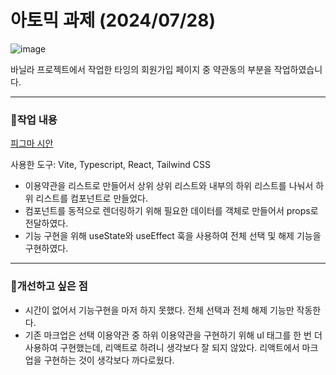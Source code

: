 # 아토믹 과제 (2024/07/28)
![image](https://github.com/user-attachments/assets/04216929-835c-4403-9af6-adecd3575dac)

바닐라 프로젝트에서 작업한 타잉의 회원가입 페이지 중 약관동의 부분을 작업하였습니다.

---
### 📝작업 내용
<a href="https://www.figma.com/design/EyFl35uNPLA6fKoO6qt0Z5/%EC%95%84%ED%86%A0%EB%AF%B9-%EC%BB%B4%ED%8F%AC%EB%84%8C%ED%8A%B8-%EC%8B%9C%EC%95%88?node-id=0-1&t=cmXEQOBnrC7cK0Wv-1">피그마 시안</a>

사용한 도구: Vite, Typescript, React, Tailwind CSS

- 이용약관을 리스트로 만들어서 상위 상위 리스트와 내부의 하위 리스트를 나눠서 하위 리스트를 컴포넌트로 만들었다.
- 컴포넌트를 동적으로 렌더링하기 위해 필요한 데이터를 객체로 만들어서 props로 전달하였다.
- 기능 구현을 위해 useState와 useEffect 훅을 사용하여 전체 선택 및 해제 기능을 구현하였다.
--- 
### 📝개선하고 싶은 점
- 시간이 없어서 기능구현을 마저 하지 못했다. 전체 선택과 전체 해제 기능만 작동한다.
- 기존 마크업은 선택 이용약관 중 하위 이용약관을 구현하기 위해 ul 태그를 한 번 더 사용하여 구현했는데, 리액트로 하려니 생각보다 잘 되지 않았다. 리액트에서 마크업을 구현하는 것이 생각보다 까다로웠다.
